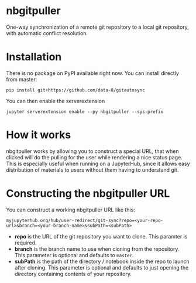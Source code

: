 # nbgitpuller

One-way synchronization of a remote git repository to a local git repository,
with automatic conflict resolution.

# Installation

There is no package on PyPI available right now. You can install directly from master:

    pip install git+https://github.com/data-8/gitautosync

You can then enable the serverextension

    jupyter serverextension enable --py nbgitpuller --sys-prefix

# How it works

nbgitpuller works by allowing you to construct a special URL, that when clicked
will do the pulling for the user while rendering a nice status page. This is
especially useful when running on a JupyterHub, since it allows easy distribution
of materials to users without them having to understand git.

# Constructing the nbgitpuller URL

You can construct a working nbgitpuller URL like this:

```
myjupyterhub.org/hub/user-redirect/git-sync?repo=<your-repo-url>&branch=<your-branch-name>&subPath=<subPath>
```

- **repo** is the URL of the git repository you want to clone. This paramter is required.
- **branch** is the branch name to use when cloning from the repository.
  This parameter is optional and defaults to `master`.
- **subPath** is the path of the directory / notebook inside the repo to launch after cloning.
  This parameter is optional and defaults to just opening the directory containing contents of
  your repository.
